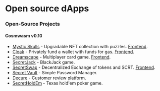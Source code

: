 # Open source dApps

### Open-Source Projects

#### Cosmwasm v0.10

* [Mystic Skulls](https://github.com/baedrik/mystic-skulls) - Upgradable NFT collection with puzzles. [Frontend](https://mysticskulls.com/).
* [Cloak](https://github.com/TriviumNode/cloak) - Privately fund a wallet with funds for gas. [Frontend](https://blackbox.cash/).
* [Dreamscape](https://github.com/Secret-Dreamscape/contract) - Multiplayer card game. [Frontend](https://play.secretdreamscape.com/).
* [SecretJack](https://github.com/scrtlabs/SecretJack) - BlackJack game.
* [SecretSwap](https://github.com/scrtlabs/SecretSwap) - Decentralized Exchange of tokens and SCRT. [Frontend](https://secretswap.net/swap).
* [Secret Vault](https://github.com/scrtlabs/secret-vault) - Simple Password Manager.
* [Decure](https://github.com/eshelB/decure) - Customer review platform.
* [SecretHoldEm](https://github.com/scrtlabs/SecretHoldEm) - Texas hold'em poker game.
